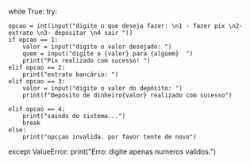 while True:
try:

    opcao = int(input("digite o que deseja fazer: \n1 - fazer pix \n2- extrato \n3- depositar \n4 sair "))
    if opcao == 1:
        valor = input("digite o valor desejado: ")
        quem = input("digite o {valor} para {alguem}  ")
        print("Pix realizado com sucesso! ")
    elif opcao == 2:
        print("extrato bancário: ")
    elif opcao == 3:
        valor = input("digite o valor do depósito: ")
        print(f"Depósito de dinheiro{valor} realizado com sucesso")
        
    elif opcao == 4:
        print("saindo do sistema...")
        break
    else:
        print("opcçao invalida. por favor tente de novo")

except ValueError:
    print("Erro: digite apenas numeros validos.")
